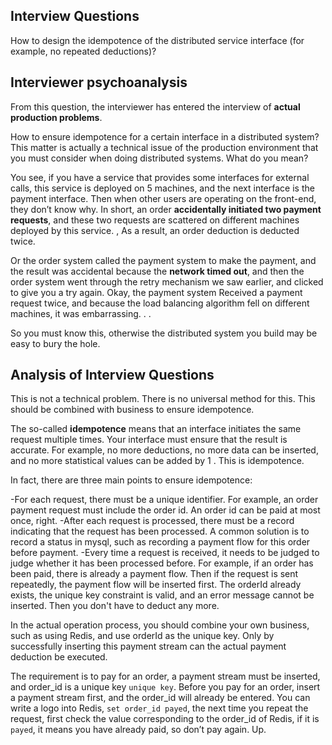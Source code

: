 ## Interview Questions

How to design the idempotence of the distributed service interface (for example, no repeated deductions)?

## Interviewer psychoanalysis

From this question, the interviewer has entered the interview of **actual production problems**.

How to ensure idempotence for a certain interface in a distributed system? This matter is actually a technical issue of the production environment that you must consider when doing distributed systems. What do you mean?

You see, if you have a service that provides some interfaces for external calls, this service is deployed on 5 machines, and the next interface is the payment interface. Then when other users are operating on the front-end, they don’t know why. In short, an order **accidentally initiated two payment requests**, and these two requests are scattered on different machines deployed by this service. , As a result, an order deduction is deducted twice.

Or the order system called the payment system to make the payment, and the result was accidental because the **network timed out**, and then the order system went through the retry mechanism we saw earlier, and clicked to give you a try again. Okay, the payment system Received a payment request twice, and because the load balancing algorithm fell on different machines, it was embarrassing. . .

So you must know this, otherwise the distributed system you build may be easy to bury the hole.

## Analysis of Interview Questions

This is not a technical problem. There is no universal method for this. This should be combined with business to ensure idempotence.

The so-called **idempotence** means that an interface initiates the same request multiple times. Your interface must ensure that the result is accurate. For example, no more deductions, no more data can be inserted, and no more statistical values ​​can be added by 1 . This is idempotence.

In fact, there are three main points to ensure idempotence:

-For each request, there must be a unique identifier. For example, an order payment request must include the order id. An order id can be paid at most once, right.
-After each request is processed, there must be a record indicating that the request has been processed. A common solution is to record a status in mysql, such as recording a payment flow for this order before payment.
-Every time a request is received, it needs to be judged to judge whether it has been processed before. For example, if an order has been paid, there is already a payment flow. Then if the request is sent repeatedly, the payment flow will be inserted first. The orderId already exists, the unique key constraint is valid, and an error message cannot be inserted. Then you don't have to deduct any more.

In the actual operation process, you should combine your own business, such as using Redis, and use orderId as the unique key. Only by successfully inserting this payment stream can the actual payment deduction be executed.

The requirement is to pay for an order, a payment stream must be inserted, and order_id is a unique key `unique key`. Before you pay for an order, insert a payment stream first, and the order_id will already be entered. You can write a logo into Redis, `set order_id payed`, the next time you repeat the request, first check the value corresponding to the order_id of Redis, if it is `payed`, it means you have already paid, so don’t pay again. Up.